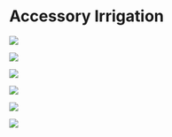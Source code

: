# Accessory Irrigation

![](https://github.com/xxandev/homekit/blob/main/gallery/irrigation_1.png)

![](https://github.com/xxandev/homekit/blob/main/gallery/irrigation_2.png)

![](https://github.com/xxandev/homekit/blob/main/gallery/irrigation_3.png)

![](https://github.com/xxandev/homekit/blob/main/gallery/irrigation_4.png)

![](https://github.com/xxandev/homekit/blob/main/gallery/irrigation_5.png)

![](https://github.com/xxandev/homekit/blob/main/gallery/irrigation_6.png)